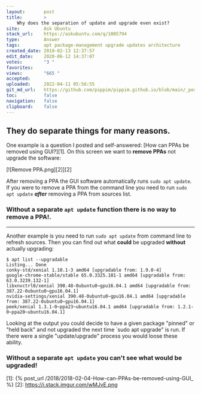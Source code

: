 ```yaml
---
layout:       post
title:        >
    Why does the separation of update and upgrade even exist?
site:         Ask Ubuntu
stack_url:    https://askubuntu.com/q/1005794
type:         Answer
tags:         apt package-management upgrade updates architecture
created_date: 2018-02-13 12:37:57
edit_date:    2020-06-12 14:37:07
votes:        "3 "
favorites:    
views:        "665 "
accepted:     
uploaded:     2022-04-11 05:56:55
git_md_url:   https://github.com/pippim/pippim.github.io/blob/main/_posts/2018/2018-02-13-Why-does-the-separation-of-update-and-upgrade-even-exist_.md
toc:          false
navigation:   false
clipboard:    false
---
```


## They do separate things for many reasons.

One example is a question I posted and self-answered: [How can PPAs be removed using GUI?][1]. On this screen we want to **remove PPAs** not upgrade the software:

[![Remove PPA.png][2]][2]

After removing a PPA the GUI software automatically runs `sudo apt update`. If you were to remove a PPA from the command line you need to run `sudo apt update` ***after*** removing a PPA from sources list.

### Without a separate `apt update` function there is no way to remove a PPA!.


----------


Another example is you need to run `sudo apt update` from command line to refresh sources. Then you can find out what **could** be upgraded **without** actually upgrading:

``` 
$ apt list --upgradable
Listing... Done
conky-std/xenial 1.10.1-3 amd64 [upgradable from: 1.9.0-4]
google-chrome-stable/stable 65.0.3325.181-1 amd64 [upgradable from: 63.0.3239.132-1]
libxnvctrl0/xenial 390.48-0ubuntu0~gpu16.04.1 amd64 [upgradable from: 387.22-0ubuntu0~gpu16.04.1]
nvidia-settings/xenial 390.48-0ubuntu0~gpu16.04.1 amd64 [upgradable from: 387.22-0ubuntu0~gpu16.04.1]
peek/xenial 1.3.1-0~ppa23~ubuntu16.04.1 amd64 [upgradable from: 1.2.1-0~ppa20~ubuntu16.04.1]
```

Looking at the output you could decide to have a given package "pinned" or "held back" and not upgraded the next time `sudo apt upgrade" is run. If there were a single "update/upgrade" process you would loose these ability.

### Without a separate `apt update` you can't see what would be upgraded!

  [1]: {% post_url /2018/2018-02-04-How-can-PPAs-be-removed-using-GUI_ %}
  [2]: https://i.stack.imgur.com/wMJvE.png

